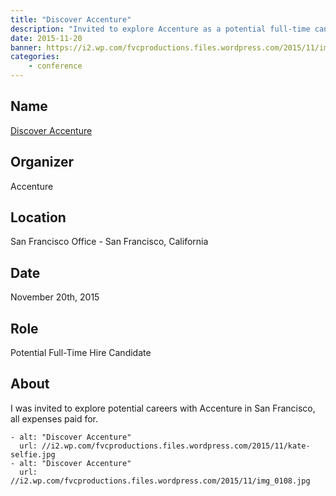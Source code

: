 ```yaml
---
title: "Discover Accenture"
description: "Invited to explore Accenture as a potential full-time candidate."
date: 2015-11-20
banner: https://i2.wp.com/fvcproductions.files.wordpress.com/2015/11/img_0108.jpg
categories:
    - conference
---
```


## Name

[Discover Accenture](//www.accenture.com/us-en "Accenture")

## Organizer

Accenture

## Location

San Francisco Office - San Francisco, California

## Date

November 20th, 2015

## Role

Potential Full-Time Hire Candidate

## About

I was invited to explore potential careers with Accenture in San Francisco, all expenses paid for.

    - alt: "Discover Accenture"
      url: //i2.wp.com/fvcproductions.files.wordpress.com/2015/11/kate-selfie.jpg
    - alt: "Discover Accenture"
      url: //i2.wp.com/fvcproductions.files.wordpress.com/2015/11/img_0108.jpg

